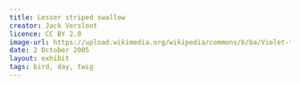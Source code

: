 ```yaml
---
title: Lesser striped swallow
creator: Jack Versloot
licence: CC BY 2.0
image-url: https://upload.wikimedia.org/wikipedia/commons/b/ba/Violet-tailed_Sylph_2_JCB.jpg
date: 2 October 2005
layout: exhibit
tags: bird, day, twig
---
```

